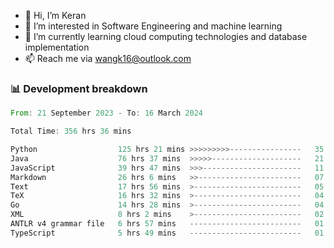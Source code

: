 - 👋 Hi, I’m Keran
- 👀 I’m interested in Software Engineering and machine learning
- 🌱 I’m currently learning cloud computing technologies and database implementation
- 📫 Reach me via wangk16@outlook.com


###  📊 Development breakdown
<!--START_SECTION:waka-->

```rust
From: 21 September 2023 - To: 16 March 2024

Total Time: 356 hrs 36 mins

Python                  125 hrs 21 mins >>>>>>>>>----------------   35.00 %
Java                    76 hrs 37 mins  >>>>>--------------------   21.40 %
JavaScript              39 hrs 47 mins  >>>----------------------   11.11 %
Markdown                26 hrs 6 mins   >>-----------------------   07.29 %
Text                    17 hrs 56 mins  >------------------------   05.01 %
TeX                     16 hrs 32 mins  >------------------------   04.62 %
Go                      14 hrs 28 mins  >------------------------   04.04 %
XML                     8 hrs 2 mins    >------------------------   02.24 %
ANTLR v4 grammar file   6 hrs 57 mins   -------------------------   01.94 %
TypeScript              5 hrs 49 mins   -------------------------   01.63 %
```

<!--END_SECTION:waka-->

<!---
keran-w/keran-w is a ✨ special ✨ repository because its `README.md` (this file) appears on your GitHub profile.
You can click the Preview link to take a look at your changes.
--->

